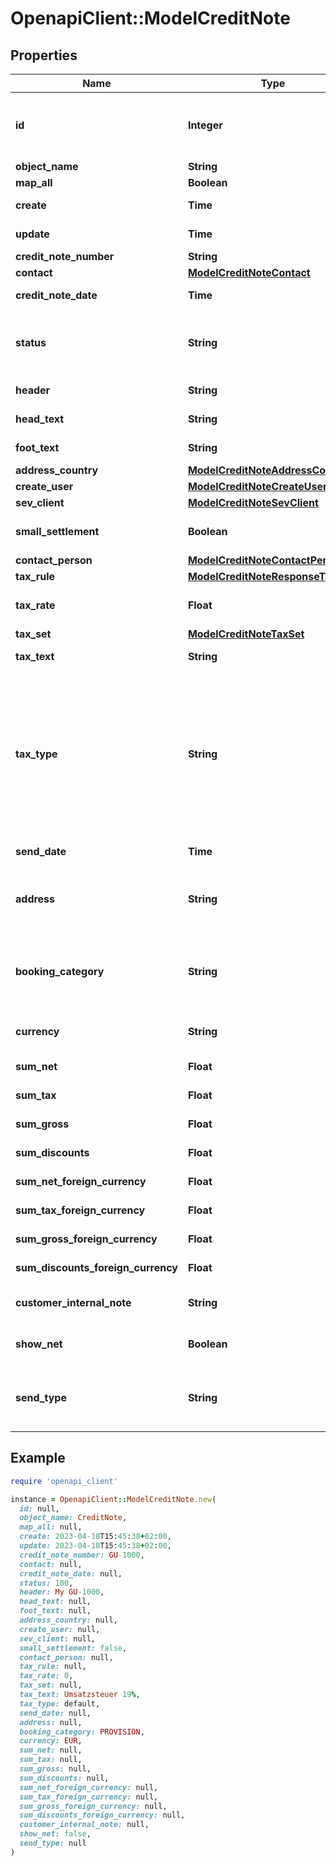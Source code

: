 # OpenapiClient::ModelCreditNote

## Properties

| Name | Type | Description | Notes |
| ---- | ---- | ----------- | ----- |
| **id** | **Integer** | The creditNote id. &lt;span style&#x3D;&#39;color:red&#39;&gt;Required&lt;/span&gt; if you want to create/update an credit note position for an existing credit note\&quot; | [optional] |
| **object_name** | **String** | The creditNote object name |  |
| **map_all** | **Boolean** |  |  |
| **create** | **Time** | Date of creditNote creation | [optional][readonly] |
| **update** | **Time** | Date of last creditNote update | [optional][readonly] |
| **credit_note_number** | **String** | The creditNote number |  |
| **contact** | [**ModelCreditNoteContact**](ModelCreditNoteContact.md) |  |  |
| **credit_note_date** | **Time** | Needs to be provided as timestamp or dd.mm.yyyy |  |
| **status** | **String** | Please have a look in       &lt;a href&#x3D;&#39;#tag/CreditNote/Status-of-credit-notes&#39;&gt;status of credit note&lt;/a&gt;      to see what the different status codes mean |  |
| **header** | **String** | Normally consist of prefix plus the creditNote number |  |
| **head_text** | **String** | Certain html tags can be used here to format your text | [optional] |
| **foot_text** | **String** | Certain html tags can be used here to format your text | [optional] |
| **address_country** | [**ModelCreditNoteAddressCountry**](ModelCreditNoteAddressCountry.md) |  |  |
| **create_user** | [**ModelCreditNoteCreateUser**](ModelCreditNoteCreateUser.md) |  | [optional] |
| **sev_client** | [**ModelCreditNoteSevClient**](ModelCreditNoteSevClient.md) |  | [optional] |
| **small_settlement** | **Boolean** | Defines if the client uses the small settlement scheme.      If yes, the creditNote must not contain any vat | [optional] |
| **contact_person** | [**ModelCreditNoteContactPerson**](ModelCreditNoteContactPerson.md) |  |  |
| **tax_rule** | [**ModelCreditNoteResponseTaxRule**](ModelCreditNoteResponseTaxRule.md) |  |  |
| **tax_rate** | **Float** | This is not used anymore. Use the taxRate of the individual positions instead. |  |
| **tax_set** | [**ModelCreditNoteTaxSet**](ModelCreditNoteTaxSet.md) |  | [optional] |
| **tax_text** | **String** | A common tax text would be &#39;Umsatzsteuer 19%&#39; |  |
| **tax_type** | **String** | **Use this in sevdesk-Update 1.0 (instead of taxRule).**  Tax type of the creditNote. There are four tax types: 1. default - Umsatzsteuer ausweisen 2. eu - Steuerfreie innergemeinschaftliche Lieferung (Europäische Union) 3. noteu - Steuerschuldnerschaft des Leistungsempfängers (außerhalb EU, z. B. Schweiz) 4. custom - Using custom tax set 5. ss - Not subject to VAT according to §19 1 UStG Tax rates are heavily connected to the tax type used. |  |
| **send_date** | **Time** | The date the creditNote was sent to the customer | [optional] |
| **address** | **String** | Complete address of the recipient including name, street, city, zip and country.&lt;br&gt;       Line breaks can be used and will be displayed on the invoice pdf. | [optional] |
| **booking_category** | **String** | Defines the booking category, for more information see the section [Credit note booking categories](#tag/CreditNote/Credit-note-booking-categories)  The booking category of the credit note.  **Must be &lt;code&gt;UNDERACHIEVEMENT&lt;/code&gt; in sevdesk-Update 2.0.** |  |
| **currency** | **String** | Currency used in the creditNote. Needs to be currency code according to ISO-4217 |  |
| **sum_net** | **Float** | Net sum of the creditNote | [optional][readonly] |
| **sum_tax** | **Float** | Tax sum of the creditNote | [optional][readonly] |
| **sum_gross** | **Float** | Gross sum of the creditNote | [optional][readonly] |
| **sum_discounts** | **Float** | Sum of all discounts in the creditNote | [optional][readonly] |
| **sum_net_foreign_currency** | **Float** | Net sum of the creditNote in the foreign currency | [optional][readonly] |
| **sum_tax_foreign_currency** | **Float** | Tax sum of the creditNote in the foreign currency | [optional][readonly] |
| **sum_gross_foreign_currency** | **Float** | Gross sum of the creditNote in the foreign currency | [optional][readonly] |
| **sum_discounts_foreign_currency** | **Float** | Discounts sum of the creditNote in the foreign currency | [optional][readonly] |
| **customer_internal_note** | **String** | Internal note of the customer. Contains data entered into field &#39;Referenz/Bestellnummer&#39; | [optional] |
| **show_net** | **Boolean** | If true, the net amount of each position will be shown on the creditNote. Otherwise gross amount | [optional] |
| **send_type** | **String** | Type which was used to send the creditNote. IMPORTANT: Please refer to the creditNote section of the       *     API-Overview to understand how this attribute can be used before using it! | [optional] |

## Example

```ruby
require 'openapi_client'

instance = OpenapiClient::ModelCreditNote.new(
  id: null,
  object_name: CreditNote,
  map_all: null,
  create: 2023-04-18T15:45:38+02:00,
  update: 2023-04-18T15:45:38+02:00,
  credit_note_number: GU-1000,
  contact: null,
  credit_note_date: null,
  status: 100,
  header: My GU-1000,
  head_text: null,
  foot_text: null,
  address_country: null,
  create_user: null,
  sev_client: null,
  small_settlement: false,
  contact_person: null,
  tax_rule: null,
  tax_rate: 0,
  tax_set: null,
  tax_text: Umsatzsteuer 19%,
  tax_type: default,
  send_date: null,
  address: null,
  booking_category: PROVISION,
  currency: EUR,
  sum_net: null,
  sum_tax: null,
  sum_gross: null,
  sum_discounts: null,
  sum_net_foreign_currency: null,
  sum_tax_foreign_currency: null,
  sum_gross_foreign_currency: null,
  sum_discounts_foreign_currency: null,
  customer_internal_note: null,
  show_net: false,
  send_type: null
)
```

